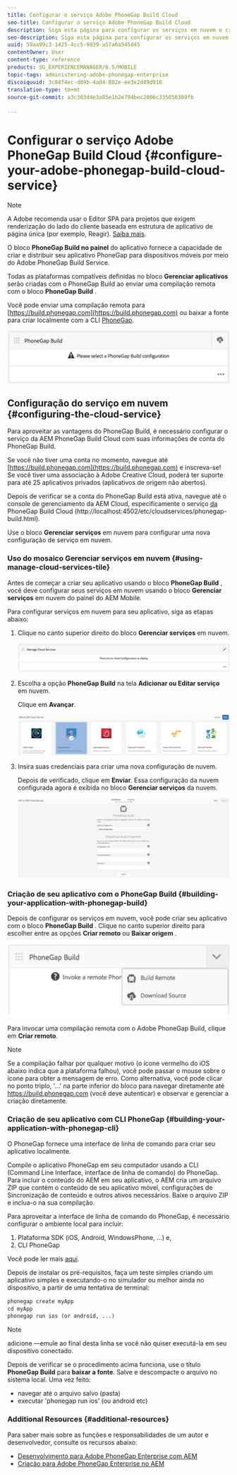 ```yaml
---
title: Configurar o serviço Adobe PhoneGap Build Cloud
seo-title: Configurar o serviço Adobe PhoneGap Build Cloud
description: Siga esta página para configurar os serviços em nuvem e criar seu aplicativo com a criação do PhoneGap.
seo-description: Siga esta página para configurar os serviços em nuvem e criar seu aplicativo com a criação do PhoneGap.
uuid: 59aa99c3-1425-4cc5-9839-a57a6a545d45
contentOwner: User
content-type: reference
products: SG_EXPERIENCEMANAGER/6.5/MOBILE
topic-tags: administering-adobe-phonegap-enterprise
discoiquuid: 3c84f4ec-d89b-4ad4-802e-ee3e2d49d916
translation-type: tm+mt
source-git-commit: a3c303d4e3a85e1b2e794bec2006c335056309fb

---
```



# Configurar o serviço Adobe PhoneGap Build Cloud {#configure-your-adobe-phonegap-build-cloud-service}

>[!NOTE]
>
>A Adobe recomenda usar o Editor SPA para projetos que exigem renderização do lado do cliente baseada em estrutura de aplicativo de página única (por exemplo, Reagir). [Saiba mais](/help/sites-developing/spa-overview.md).

O bloco **PhoneGap Build no painel** do aplicativo fornece a capacidade de criar e distribuir seu aplicativo PhoneGap para dispositivos móveis por meio do Adobe PhoneGap Build Service.

Todas as plataformas compatíveis definidas no bloco **Gerenciar aplicativos** serão criadas com o PhoneGap Build ao enviar uma compilação remota com o bloco **PhoneGap Build** .

Você pode enviar uma compilação remota para [https://build.phonegap.com](https://build.phonegap.com) ou baixar a fonte para criar localmente com a CLI [PhoneGap](https://docs.phonegap.com/references/phonegap-cli/).

![Mosaico do PhoneGap Build](assets/chlimage_1-60.png)

## Configuração do serviço em nuvem {#configuring-the-cloud-service}

Para aproveitar as vantagens do PhoneGap Build, é necessário configurar o serviço da AEM PhoneGap Build Cloud com suas informações de conta do PhoneGap Build.

Se você não tiver uma conta no momento, navegue até [https://build.phonegap.com](https://build.phonegap.com) e inscreva-se! Se você tiver uma associação à Adobe Creative Cloud, poderá ter suporte para até 25 aplicativos privados (aplicativos de origem não abertos).

Depois de verificar se a conta do PhoneGap Build está ativa, navegue até o console de gerenciamento da AEM Cloud, especificamente o serviço [da](http://localhost:4502/etc/cloudservices/phonegap-build.html) PhoneGap Build Cloud (http://localhost:4502/etc/cloudservices/phonegap-build.html).

Use o bloco **Gerenciar serviços** em nuvem para configurar uma nova configuração de serviço em nuvem.

### Uso do mosaico Gerenciar serviços em nuvem {#using-manage-cloud-services-tile}

Antes de começar a criar seu aplicativo usando o bloco **PhoneGap Build** , você deve configurar seus serviços em nuvem usando o bloco **Gerenciar serviços** em nuvem do painel do AEM Mobile.

Para configurar serviços em nuvem para seu aplicativo, siga as etapas abaixo:

1. Clique no canto superior direito do bloco **Gerenciar serviços** em nuvem.

   ![chlimage_1-61](assets/chlimage_1-61.png)

1. Escolha a opção **PhoneGap Build** na tela **Adicionar ou Editar serviço** em nuvem.

   Clique em **Avançar**.

   ![chlimage_1-62](assets/chlimage_1-62.png)

1. Insira suas credenciais para criar uma nova configuração de nuvem.

   Depois de verificado, clique em **Enviar**. Essa configuração da nuvem configurada agora é exibida no bloco **Gerenciar serviços** da nuvem.

   ![chlimage_1-63](assets/chlimage_1-63.png)

### Criação de seu aplicativo com o PhoneGap Build {#building-your-application-with-phonegap-build}

Depois de configurar os serviços em nuvem, você pode criar seu aplicativo com o bloco **PhoneGap Build** . Clique no canto superior direito para escolher entre as opções **Criar remoto** ou **Baixar origem** .

![chlimage_1-64](assets/chlimage_1-64.png)

Para invocar uma compilação remota com o Adobe PhoneGap Build, clique em **Criar remoto**.

>[!NOTE]
>
>Se a compilação falhar por qualquer motivo (o ícone vermelho do iOS abaixo indica que a plataforma falhou), você pode passar o mouse sobre o ícone para obter a mensagem de erro. Como alternativa, você pode clicar no ponto triplo, &#39;...&#39; na parte inferior do bloco para navegar diretamente até https://build.phonegap.com (você deve autenticar) e observar e gerenciar a criação diretamente.

### Criação de seu aplicativo com CLI PhoneGap {#building-your-application-with-phonegap-cli}

O PhoneGap fornece uma interface de linha de comando para criar seu aplicativo localmente.

Compile o aplicativo PhoneGap em seu computador usando a CLI (Command Line Interface, interface de linha de comando) do PhoneGap. Para incluir o conteúdo do AEM em seu aplicativo, o AEM cria um arquivo ZIP que contém o conteúdo de seu aplicativo móvel, configurações de Sincronização de conteúdo e outros ativos necessários. Baixe o arquivo ZIP e inclua-o na sua compilação.

Para aproveitar a interface de linha de comando do PhoneGap, é necessário configurar o ambiente local para incluir:

1. Plataforma SDK (iOS, Android, WindowsPhone, ...) e,
1. CLI PhoneGap

Você pode ler mais [aqui](https://docs.phonegap.com/references/phonegap-cli/).

Depois de instalar os pré-requisitos, faça um teste simples criando um aplicativo simples e executando-o no simulador ou melhor ainda no dispositivo, a partir de uma tentativa de terminal:

```xml
phonegap create myApp
cd myApp
phonegap run ios (or android, ...)
```

>[!NOTE]
>
>adicione —emule ao final desta linha se você não quiser executá-la em seu dispositivo conectado.

Depois de verificar se o procedimento acima funciona, use o título **PhoneGap Build** para **baixar a fonte**. Salve e descompacte o arquivo no sistema local. Uma vez feito:

* navegar até o arquivo salvo (pasta)
* executar &#39;phonegap run ios&#39; (ou android etc)

### Additional Resources {#additional-resources}

Para saber mais sobre as funções e responsabilidades de um autor e desenvolvedor, consulte os recursos abaixo:

* [Desenvolvimento para Adobe PhoneGap Enterprise com AEM](/help/mobile/developing-in-phonegap.md)
* [Criação para Adobe PhoneGap Enterprise no AEM](/help/mobile/phonegap.md)

